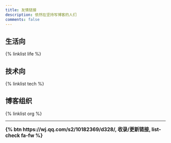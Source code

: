 ```yaml
---
title: 友情链接
description: 依然在坚持写博客的人们
comments: false
---
```


## 生活向

{% linklist life %}

## 技术向

{% linklist tech %}

## 博客组织

{% linklist org %}


* * *

<div class="text-center" style="font-size: 1.1em;font-weight:bold">
    {% btn https://wj.qq.com/s2/10182369/d328/, 收录/更新链接, list-check fa-fw %}
</div>
